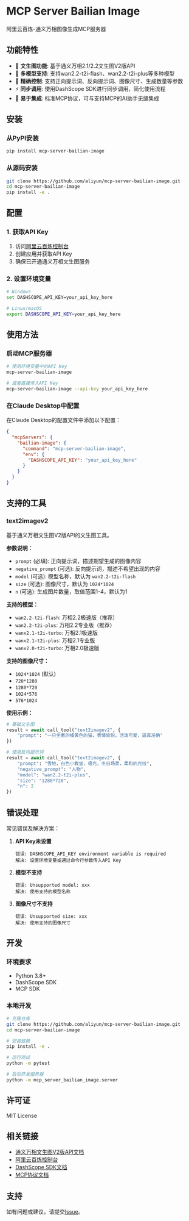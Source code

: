 # MCP Server Bailian Image

阿里云百炼-通义万相图像生成MCP服务器

## 功能特性

- 🎨 **文生图功能**: 基于通义万相2.1/2.2文生图V2版API
- 🚀 **多模型支持**: 支持wan2.2-t2i-flash、wan2.2-t2i-plus等多种模型
- 🎯 **精确控制**: 支持正向提示词、反向提示词、图像尺寸、生成数量等参数
- ⚡ **同步调用**: 使用DashScope SDK进行同步调用，简化使用流程
- 🔧 **易于集成**: 标准MCP协议，可与支持MCP的AI助手无缝集成

## 安装

### 从PyPI安装

```bash
pip install mcp-server-bailian-image
```

### 从源码安装

```bash
git clone https://github.com/aliyun/mcp-server-bailian-image.git
cd mcp-server-bailian-image
pip install -e .
```

## 配置

### 1. 获取API Key

1. 访问[阿里云百炼控制台](https://bailian.console.aliyun.com/)
2. 创建应用并获取API Key
3. 确保已开通通义万相文生图服务

### 2. 设置环境变量

```bash
# Windows
set DASHSCOPE_API_KEY=your_api_key_here

# Linux/macOS
export DASHSCOPE_API_KEY=your_api_key_here
```

## 使用方法

### 启动MCP服务器

```bash
# 使用环境变量中的API Key
mcp-server-bailian-image

# 或者直接传入API Key
mcp-server-bailian-image --api-key your_api_key_here
```

### 在Claude Desktop中配置

在Claude Desktop的配置文件中添加以下配置：

```json
{
  "mcpServers": {
    "bailian-image": {
      "command": "mcp-server-bailian-image",
      "env": {
        "DASHSCOPE_API_KEY": "your_api_key_here"
      }
    }
  }
}
```

## 支持的工具

### text2imagev2

基于通义万相文生图V2版API的文生图工具。

**参数说明：**

- `prompt` (必填): 正向提示词，描述期望生成的图像内容
- `negative_prompt` (可选): 反向提示词，描述不希望出现的内容
- `model` (可选): 模型名称，默认为 `wan2.2-t2i-flash`
- `size` (可选): 图像尺寸，默认为 `1024*1024`
- `n` (可选): 生成图片数量，取值范围1-4，默认为1

**支持的模型：**

- `wan2.2-t2i-flash`: 万相2.2极速版（推荐）
- `wan2.2-t2i-plus`: 万相2.2专业版（推荐）
- `wanx2.1-t2i-turbo`: 万相2.1极速版
- `wanx2.1-t2i-plus`: 万相2.1专业版
- `wanx2.0-t2i-turbo`: 万相2.0极速版

**支持的图像尺寸：**

- `1024*1024` (默认)
- `720*1280`
- `1280*720`
- `1024*576`
- `576*1024`

**使用示例：**

```python
# 基础文生图
result = await call_tool("text2imagev2", {
    "prompt": "一只坐着的橘黄色的猫，表情愉悦，活泼可爱，逼真准确"
})

# 使用反向提示词
result = await call_tool("text2imagev2", {
    "prompt": "雪地，白色小教堂，极光，冬日场景，柔和的光线",
    "negative_prompt": "人物",
    "model": "wan2.2-t2i-plus",
    "size": "1280*720",
    "n": 2
})
```

## 错误处理

常见错误及解决方案：

1. **API Key未设置**
   ```
   错误: DASHSCOPE_API_KEY environment variable is required
   解决: 设置环境变量或通过命令行参数传入API Key
   ```

2. **模型不支持**
   ```
   错误: Unsupported model: xxx
   解决: 使用支持的模型名称
   ```

3. **图像尺寸不支持**
   ```
   错误: Unsupported size: xxx
   解决: 使用支持的图像尺寸
   ```

## 开发

### 环境要求

- Python 3.8+
- DashScope SDK
- MCP SDK

### 本地开发

```bash
# 克隆仓库
git clone https://github.com/aliyun/mcp-server-bailian-image.git
cd mcp-server-bailian-image

# 安装依赖
pip install -e .

# 运行测试
python -m pytest

# 启动开发服务器
python -m mcp_server_bailian_image.server
```

## 许可证

MIT License

## 相关链接

- [通义万相文生图V2版API文档](https://help.aliyun.com/zh/model-studio/text-to-image-v2-api-reference)
- [阿里云百炼控制台](https://bailian.console.aliyun.com/)
- [DashScope SDK文档](https://help.aliyun.com/zh/dashscope/)
- [MCP协议文档](https://github.com/modelcontextprotocol/specification)

## 支持

如有问题或建议，请提交[Issue](https://github.com/aliyun/mcp-server-bailian-image/issues)。